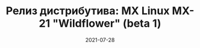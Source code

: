 ---
layout: post
title: "Релиз дистрибутива: MX Linux MX-21 \"Wildflower\" (beta 1)"
date: 2021-07-28   
---